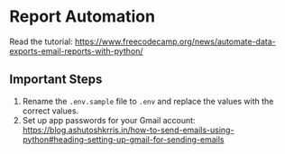 # Report Automation

Read the tutorial: https://www.freecodecamp.org/news/automate-data-exports-email-reports-with-python/

## Important Steps

1. Rename the `.env.sample` file to `.env` and replace the values with the correct values.
2. Set up app passwords for your Gmail account: https://blog.ashutoshkrris.in/how-to-send-emails-using-python#heading-setting-up-gmail-for-sending-emails